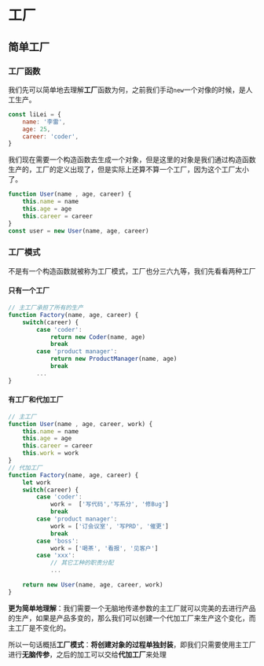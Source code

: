 # 工厂

## 简单工厂

### 工厂函数

我们先可以简单地去理解**工厂**函数为何，之前我们手动`new`一个对像的时候，是人工生产。

```js
const liLei = {
    name: '李雷',
    age: 25,
    career: 'coder',
}
```

我们现在需要一个构造函数去生成一个对象，但是这里的对象是我们通过构造函数生产的，工厂的定义出现了，但是实际上还算不算一个工厂，因为这个工厂太小了。

```js
function User(name , age, career) {
    this.name = name
    this.age = age
    this.career = career 
}
const user = new User(name, age, career)
```

### 工厂模式

不是有一个构造函数就被称为工厂模式，工厂也分三六九等，我们先看看两种工厂

#### 只有一个工厂

```js
// 主工厂承担了所有的生产
function Factory(name, age, career) {
    switch(career) {
        case 'coder':
            return new Coder(name, age) 
            break
        case 'product manager':
            return new ProductManager(name, age)
            break
        ...
}
```

#### 有工厂和代加工厂

```js
// 主工厂
function User(name , age, career, work) {
    this.name = name
    this.age = age
    this.career = career 
    this.work = work
}
// 代加工厂
function Factory(name, age, career) {
    let work
    switch(career) {
        case 'coder':
            work =  ['写代码','写系分', '修Bug'] 
            break
        case 'product manager':
            work = ['订会议室', '写PRD', '催更']
            break
        case 'boss':
            work = ['喝茶', '看报', '见客户']
        case 'xxx':
            // 其它工种的职责分配
            ...
            
    return new User(name, age, career, work)
}
```

**更为简单地理解**：我们需要一个无脑地传递参数的主工厂就可以完美的去进行产品的生产，如果是产品多变的，那么我们可以创建一个代加工厂来生产这个变化，而主工厂是不变化的。

所以一句话概括**工厂模式**：**将创建对象的过程单独封装**，即我们只需要使用主工厂进行**无脑传参**，之后的加工可以交给**代加工厂**来处理

